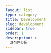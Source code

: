 ```yaml
---
layout: list
type: category
title: Development
slug: development
sidebar: true
order: 1
description: >
  끄적인것들
---
```


